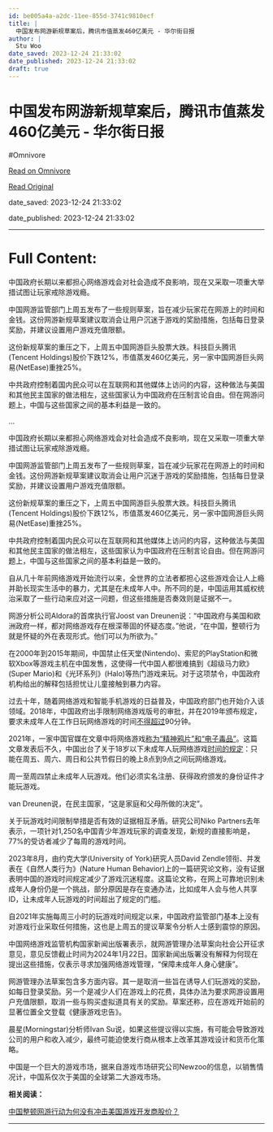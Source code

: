 ```yaml
---
id: be005a4a-a2dc-11ee-855d-3741c9810ecf
title: |
  中国发布网游新规草案后，腾讯市值蒸发460亿美元 - 华尔街日报
author: |
  Stu Woo
date_saved: 2023-12-24 21:33:02
date_published: 2023-12-24 21:33:02
draft: true
---
```


# 中国发布网游新规草案后，腾讯市值蒸发460亿美元 - 华尔街日报
#Omnivore

[Read on Omnivore](https://omnivore.app/me/460-18c9f32a0f8)

[Read Original](https://cn.wsj.com/amp/articles/%E4%B8%AD%E5%9B%BD%E5%8F%91%E5%B8%83%E7%BD%91%E6%B8%B8%E6%96%B0%E8%A7%84%E8%8D%89%E6%A1%88%E5%90%8E-%E8%85%BE%E8%AE%AF%E5%B8%82%E5%80%BC%E8%92%B8%E5%8F%91460%E4%BA%BF%E7%BE%8E%E5%85%83-85cedfaf)

date_saved: 2023-12-24 21:33:02

date_published: 2023-12-24 21:33:02

--- 

# Full Content: 

中国政府长期以来都担心网络游戏会对社会造成不良影响，现在又采取一项重大举措试图让玩家戒除游戏瘾。

中国网游监管部门上周五发布了一些规则草案，旨在减少玩家花在网游上的时间和金钱。这份网游新规草案建议取消会让用户沉迷于游戏的奖励措施，包括每日登录奖励，并建议设置用户游戏充值限额。

这份新规草案的重压之下，上周五中国网游巨头股票大跌。科技巨头腾讯(Tencent Holdings)股价下跌12%，市值蒸发460亿美元，另一家中国网游巨头网易(NetEase)重挫25%。

中共政府控制着国内民众可以在互联网和其他媒体上访问的内容，这种做法与美国和其他民主国家的做法相左，这些国家认为中国政府在压制言论自由。但在网游问题上，中国与这些国家之间的基本利益是一致的。

...

中国政府长期以来都担心网络游戏会对社会造成不良影响，现在又采取一项重大举措试图让玩家戒除游戏瘾。

中国网游监管部门上周五发布了一些规则草案，旨在减少玩家花在网游上的时间和金钱。这份网游新规草案建议取消会让用户沉迷于游戏的奖励措施，包括每日登录奖励，并建议设置用户游戏充值限额。

这份新规草案的重压之下，上周五中国网游巨头股票大跌。科技巨头腾讯(Tencent Holdings)股价下跌12%，市值蒸发460亿美元，另一家中国网游巨头网易(NetEase)重挫25%。

中共政府控制着国内民众可以在互联网和其他媒体上访问的内容，这种做法与美国和其他民主国家的做法相左，这些国家认为中国政府在压制言论自由。但在网游问题上，中国与这些国家之间的基本利益是一致的。

自从几十年前网络游戏开始流行以来，全世界的立法者都担心这些游戏会让人上瘾并助长现实生活中的暴力，尤其是在未成年人中。所不同的是，中国运用其威权统治采取了一些行动来应对这一问题，但这些措施是否奏效则是证据不一。

网游分析公司Aldora的首席执行官Joost van Dreunen说：“中国政府与美国和欧洲政府一样，都对网络游戏存在根深蒂固的怀疑态度。”他说，“在中国，整顿行为就是怀疑的外在表现形式。他们可以为所欲为。”

在2000年到2015年期间，中国禁止任天堂(Nintendo)、索尼的PlayStation和微软Xbox等游戏主机在中国发售，这使得一代中国人都很难搞到《超级马力欧》(Super Mario)和《光环系列》(Halo)等热门游戏来玩。对于这项禁令，中国政府机构给出的解释包括担忧让儿童接触到暴力内容。

过去十年，随着网络游戏和智能手机游戏的日益普及，中国政府部门也开始介入该领域。2018年，中国政府出手限制网络游戏版号的审批，并在2019年颁布规定，要求未成年人在工作日玩网络游戏的时间[不得超过](https://cn.wsj.com/articles/CN-TEC-20180831153420)90分钟。

2021年，一家中国官媒在文章中将网络游戏[称为“精神鸦片”和“电子毒品”](https://cn.wsj.com/articles/CN-MKT-20210803124451)。这篇文章发表后不久，中国出台了关于18岁以下未成年人玩网络游戏[时间的规定](https://cn.wsj.com/articles/CN-BCH-20210831074708)：只能在周五、周六、周日和公共节假日的晚上8点到9点之间玩网络游戏。

周一至周四禁止未成年人玩游戏。他们必须实名注册、获得政府颁发的身份证件才能玩游戏。

van Dreunen说，在民主国家，“这是家庭和父母所做的决定”。

关于玩游戏时间限制举措是否有效的证据相互矛盾。研究公司Niko Partners去年表示，一项针对1,250名中国青少年游戏玩家的调查发现，新规的直接影响是，77%的受访者减少了每周的游戏时间。

2023年8月，由约克大学(University of York)研究人员David Zendle领衔、并发表在《自然人类行为》(Nature Human Behavior)上的一篇研究论文称，没有证据表明中国的游戏时间规定减少了游戏沉迷程度。这篇论文称，在网上可靠地识别未成年人身份仍是一个挑战，部分原因是存在变通办法，比如成年人会与他人共享ID，让未成年人玩游戏的时间超出了规定的门槛。

自2021年实施每周三小时的玩游戏时间规定以来，中国政府监管部门基本上没有对游戏行业采取任何措施，这也是上周五的提议草案令分析人士感到震惊的原因。

中国网络游戏监管机构国家新闻出版署表示，就网游管理办法草案向社会公开征求意见，意见反馈截止时间为2024年1月22日。国家新闻出版署没有解释为何现在提出这些措施，仅表示寻求加强网络游戏管理，“保障未成年人身心健康”。

网游管理办法草案包含多方面内容。其一是取消一些旨在诱导人们玩游戏的奖励，如每日登录奖励。另一个是减少人们在游戏上的花费，具体办法为要求网游设置用户充值限额，取消一些与购买虚拟道具有关的奖励。草案还称，应在游戏开始前的显著位置全文登载《健康游戏忠告》。

晨星(Morningstar)分析师Ivan Su说，如果这些提议得以实施，有可能会导致游戏公司的用户和收入减少，最终可能迫使发行商从根本上改革其游戏设计和货币化策略。

中国是一个巨大的游戏市场，据来自游戏市场研究公司Newzoo的信息，以销售情况计，中国系仅次于美国的全球第二大游戏市场。

**相关阅读：**

[中国整顿网游行动为何没有冲击美国游戏开发商股价？](https://cn.wsj.com/articles/CN-MKT-20231225091343)

---

